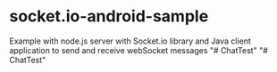 # socket.io-android-sample
Example with node.js server with Socket.io library and Java client application to send and receive webSocket messages
"# ChatTest" 
"# ChatTest" 

